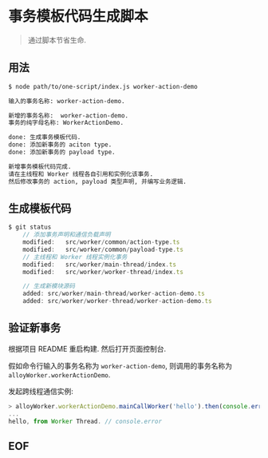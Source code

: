 # 事务模板代码生成脚本
> 通过脚本节省生命.

## 用法
```sh
$ node path/to/one-script/index.js worker-action-demo

输入的事务名称: worker-action-demo. 

新增的事务名称:  worker-action-demo.
事务的纯字母名称: WorkerActionDemo.

done: 生成事务模板代码.
done: 添加新事务的 aciton type.
done: 添加新事务的 payload type.

新增事务模板代码完成.
请在主线程和 Worker 线程各自引用和实例化该事务.
然后修改事务的 action, payload 类型声明, 并编写业务逻辑.
```

## 生成模板代码

```js
$ git status
    // 添加事务声明和通信负载声明
    modified:   src/worker/common/action-type.ts
    modified:   src/worker/common/payload-type.ts
    // 主线程和 Worker 线程实例化事务
    modified:   src/worker/main-thread/index.ts
    modified:   src/worker/worker-thread/index.ts

    // 生成新模块源码
    added: src/worker/main-thread/worker-action-demo.ts
    added: src/worker/worker-thread/worker-action-demo.ts
```

## 验证新事务

根据项目 README 重启构建. 然后打开页面控制台.

假如命令行输入的事务名称为 `worker-action-demo`, 则调用的事务名称为 `alloyWorker.workerActionDemo`.

发起跨线程通信实例:
```js
> alloyWorker.workerActionDemo.mainCallWorker('hello').then(console.error)
...
hello, from Worker Thread. // console.error
```

## EOF
